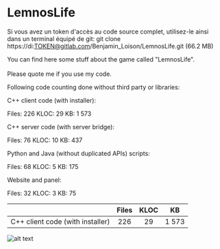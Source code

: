 # LemnosLife

Si vous avez un token d'accès au code source complet, utilisez-le ainsi dans un terminal équipé de git: git clone https://di:TOKEN@gitlab.com/Benjamin_Loison/LemnosLife.git (66.2 MB)

You can find here some stuff about the game called "LemnosLife".<br/><br/>
Please quote me if you use my code.

Following code counting done without third party or libraries:

C++ client code (with installer):

Files: 226
KLOC: 29
KB: 1 573

C++ server code (with server bridge):

Files: 76
KLOC: 10
KB: 437

Python and Java (without duplicated APIs) scripts:

Files: 68
KLOC: 5
KB: 175

Website and panel:

Files: 32
KLOC: 3
KB: 75

|                                  | Files | KLOC | KB    |
| ---------------------------------|:-----:|:----:|:-----:|
| C++ client code (with installer) | 226   | 29   | 1 573 |

![alt text](https://github.com/Benjamin-Loison/LemnosLife/raw/master/website/Website/Media/Pictures/1.png)
